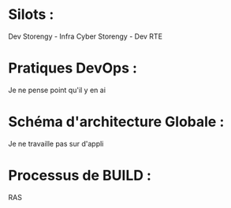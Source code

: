 # Silots :  
 Dev Storengy - Infra Cyber Storengy - Dev RTE  
# Pratiques DevOps : 
 Je ne pense point qu'il y en ai  
# Schéma d'architecture Globale :  
 Je ne travaille pas sur d'appli 
# Processus de BUILD :  
 RAS

 
 
